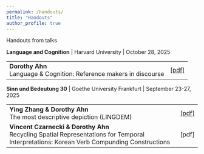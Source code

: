 ```yaml
---
permalink: /handouts/
title: "Handouts"
author_profile: true
---
```


Handouts from talks

**Language and Cognition** | Harvard University | October 28, 2025

<table>
 <tr>
    <td>
      <strong>Dorothy Ahn</strong><br>
      Language & Cognition: Reference makers in discourse
    </td>
    <td>
      <a href="https://doroahn.github.io/files/ahn_2025_langcog_referencemakers.pdf">[pdf]</a>
    </td>
  </tr>
  </table>

**Sinn und Bedeutung 30** \| Goethe University Frankfurt \| September 23-27, 2025


<table>
 
  <tr>
    <td>
      <strong>Ying Zhang &amp; Dorothy Ahn</strong><br>
      The most descriptive depiction (LINGDEM)
    </td>
    <td>
      <a href="https://doroahn.github.io/files/zhang-ahn-most-descriptive-depiction.pdf">[pdf]</a>
    </td>
  </tr>
  <tr>
    <td>
      <strong>Vincent Czarnecki &amp; Dorothy Ahn</strong><br>
      Recycling Spatial Representations for Temporal Interpretations: Korean Verb Compunding Constructions
    </td>
    <td>
      [pdf]
    </td>
  </tr>
</table>
